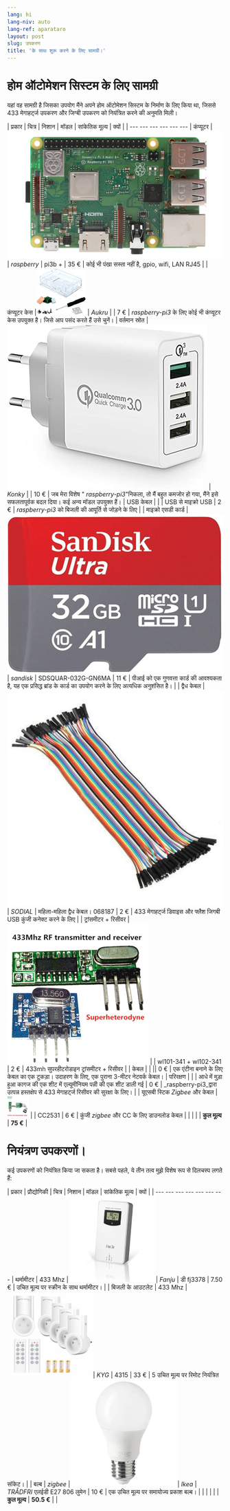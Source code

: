```yaml
---
lang: hi
lang-niv: auto
lang-ref: aparataro
layout: post
slug: उपकरण
title: 'के साथ शुरू करने के लिए सामग्री।'
---
```

   
# होम ऑटोमेशन सिस्टम के लिए सामग्री

यहां वह सामग्री है जिसका उपयोग मैंने अपने होम ऑटोमेशन सिस्टम के निर्माण के लिए किया था, जिससे 433 मेगाहर्ट्ज उपकरण और जिग्बी उपकरण को नियंत्रित करने की अनुमति मिली।

| प्रकार | चित्र | निशान | मॉडल | सांकेतिक मूल्य | क्यों |
| --- --- --- --- --- --- 
| कंप्यूटर |![](/public/pi.jpg) | _raspberry_ | pi3b + | 35 € | कोई भी पंखा सस्ता नहीं है, gpio, wifi, LAN RJ45 |
| कंप्यूटर केस |![](/public/loĝejo.jpg) | _Aukru_ | | 7 € | _raspberry-pi3_ के लिए कोई भी कंप्यूटर केस उपयुक्त है। जिसे आप पसंद करते हैं उसे चुनें।
| वर्तमान स्रोत |![](/public/elektroprovizo.jpg) | _Konky_ | | 10 € | जब मेरा विशेष " _raspberry-pi3_"निकला, तो मैं बहुत कमजोर हो गया, मैंने इसे सफलतापूर्वक बदल दिया। कई अन्य मॉडल उपयुक्त हैं।
| USB केबल | | | USB से माइक्रो USB | 2 € | _raspberry-pi3_ को बिजली की आपूर्ति से जोड़ने के लिए |
| माइक्रो एसडी कार्ड |![](/public/SD.jpg) | _sandisk_ | SDSQUAR-032G-GN6MA | 11 € | पीआई को एक गुणवत्ता कार्ड की आवश्यकता है, यह एक प्रसिद्ध ब्रांड के कार्ड का उपयोग करने के लिए अत्यधिक अनुशंसित है। |
| द्वैध केबल |![](/public/dupont.jpg) | _SODIAL_ | महिला-महिला द्वैध केबल। 068187 | 2 € | 433 मेगाहर्ट्ज डिवाइस और फ्लैश जिगबी USB कुंजी कनेक्ट करने के लिए |
| ट्रांसमीटर + रिसीवर |![](/public/dissendilo-ricevilo-433Mhz.jpg) | | wl101-341 + wl102-341 | 2 € | 433mh सुपरहीटरोडाइन ट्रांसमीटर + रिसीवर |
| केबल | | || 0 € | एक एंटीना बनाने के लिए केबल का एक टुकड़ा। उदाहरण के लिए, एक पुराना 3-मीटर नेटवर्क केबल।
| परिरक्षण | | | आधे में मुड़ा हुआ कागज की एक शीट में एल्यूमीनियम पन्नी की एक शीट डाली गई | 0 € | _raspberry-pi3_द्वारा उत्पन्न हस्तक्षेप से 433 मेगाहर्ट्ज रिसीवर की सुरक्षा के लिए। |
| यूएसबी स्टिक _Zigbee_ और केबल |![](/public/cc2531+kablo.jpg) | | CC2531 | 6 € | कुंजी _zigbee_ और CC के लिए डाउनलोड केबल |
| | | | **कुल मूल्य** | **75 €** | 



# नियंत्रण उपकरणों।

कई उपकरणों को नियंत्रित किया जा सकता है। सबसे पहले, ये तीन तत्व मुझे विशेष रूप से दिलचस्प लगते हैं:

| प्रकार | प्रौद्योगिकी | चित्र | निशान | मॉडल | सांकेतिक मूल्य | क्यों |
| --- --- --- --- --- --- ---
| थर्मामीटर | 433 Mhz | ![](/public/fanju.jpeg)| _Fanju_ | डी fj3378 | 7.50 € | उचित मूल्य पर स्क्रीन के साथ थर्मामीटर। |
| बिजली के आउटलेट | 433 Mhz |![](/public/KYG.jpg)| _KYG_ | 4315 | 33 € | 5 उचित मूल्य पर रिमोट नियंत्रित सॉकेट। |
| बल्ब | _zigbee_ |![](/public/tradfri.jpg)| _Ikea_ | _TRÅDFRI_ एलईडी E27 806 लुमेन | 10 € | एक उचित मूल्य पर समायोज्य प्रकाश बल्ब। |
| | | | | **कुल मूल्य** | **50.5 €** | |

